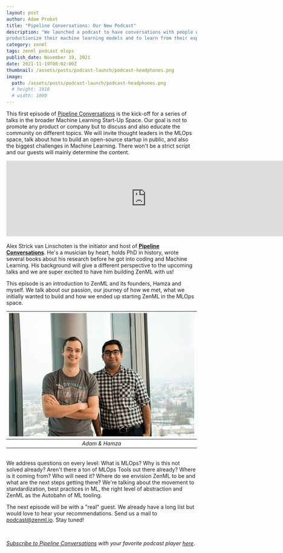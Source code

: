 ```yaml
---
layout: post
author: Adam Probst
title: "Pipeline Conversations: Our New Podcast"
description: "We launched a podcast to have conversations with people working to
productionize their machine learning models and to learn from their experience."
category: zenml
tags: zenml podcast mlops
publish_date: November 19, 2021
date: 2021-11-19T00:02:00Z
thumbnail: /assets/posts/podcast-launch/podcast-headphones.png
image:
  path: /assets/posts/podcast-launch/podcast-headphones.png
  # height: 1910
  # width: 1000
---
```


This first episode of [Pipeline Conversations](https://podcast.zenml.io/) is the kick-off for a series of
talks in the broader Machine Learning Start-Up Space. Our goal is not to promote
any product or company but to discuss and also educate the community on
different topics. We will invite thought leaders in the MLOps space, talk about
how to build an open-source startup in public, and also the biggest challenges
in Machine Learning. There won't be a strict script and our guests will mainly
determine the content.

<iframe src="https://player.fireside.fm/v2/vA-gqsEV+H-dOf969?theme=dark" width="740" height="200" frameborder="0" scrolling="no"></iframe>

Alex Strick van Linschoten is the initiator and host of [**Pipeline Conversations**](https://podcast.zenml.io/).
He's a musician by heart, holds PhD in history, wrote several books about his
research before he got into coding and Machine Learning. His background will
give a different perspective to the upcoming talks and we are super excited to
have him building ZenML with us!

This episode is an introduction to ZenML and its founders, Hamza and myself. We
talk about our passion, our journey of how we met, what we initially wanted to
build and how we ended up starting ZenML in the MLOps space.

| ![Adam and Hamza](../assets/posts/podcast-launch/hamza-adam.png) |
|:--:|
| *Adam & Hamza* |

<br>
We address questions on every level: What is MLOps? Why is this not solved
already? Aren't there a ton of MLOps Tools out there already? Where is it coming
from? Who will need it? Where do we envision ZenML to be and what are the next
steps getting there? We're talking about the movement to standardization, best
practices in ML, the right level of abstraction and ZenML as the Autobahn of ML
tooling.

The next episode will be with a "real" guest. We already have a long list but
would love to hear your recommendations. Send us a mail to
[podcast@zenml.io](mailto:podcast@zenml.io). Stay tuned!

<br>

*[Subscribe to Pipeline Conversations](https://podcast.zenml.io/subscribe) with
your favorite podcast player [here](https://podcast.zenml.io/subscribe)*.
